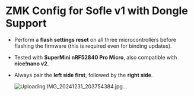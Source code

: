 # ZMK Config for Sofle v1 with Dongle Support  
- Perform a **flash settings reset** on all three microcontrollers before flashing the firmware (this is required even for binding updates).  
- Tested with **SuperMini nRF52840 Pro Micro**, also compatible with **nice!nano v2**.  
- Always pair the **left side first**, followed by the **right side**.

  ![Uploading IMG_20241231_203754384.jpg…]()
